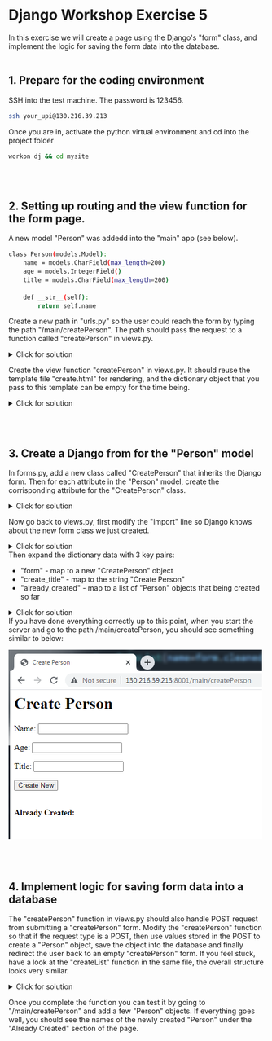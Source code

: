 # Django Workshop Exercise 5

In this exercise we will create a page using the Django's "form" class,  and implement the logic for saving the form data into the database. 
<br/><br/>
## 1. Prepare for the coding environment  

SSH into the test machine. The password is 123456.
```sh
ssh your_upi@130.216.39.213
```
Once you are in, activate the python virtual environment and cd into the project folder
```sh
workon dj && cd mysite
```
<br/><br/>

## 2. Setting up routing and the view function for the form page.
A new model "Person" was addedd into the "main" app (see below).
```sh
class Person(models.Model):
    name = models.CharField(max_length=200)
    age = models.IntegerField()
    title = models.CharField(max_length=200)

    def __str__(self):
        return self.name
```
Create a new path in "urls.py" so the user could reach the form by typing the path "/main/createPerson". The path should pass the request to a function called "createPerson" in views.py. 
<details>
  <summary>Click for solution</summary>
  
```sh
urlpatterns = [
        path('createPerson', views.createPerson),
        path('createList', views.createList),
        path('<str:name>', views.index),
        path('', views.home),   
]
```
</details>
    
Create the view function "createPerson" in views.py. It should reuse the template file "create.html" for rendering,  and the dictionary object that you pass to this template can be empty for the time being.
<details>
  <summary>Click for solution</summary>
      
```sh
def createPerson(request):
    data = {
    }
    return render(request, "main/create.html", data)
```
</details>
    
 <br/><br/>
    
## 3. Create a Django from for the "Person" model
In forms.py, add a new class called "CreatePerson" that inherits the Django form. Then for each attribute in the "Person" model, create the corrisponding attribute for the "CreatePerson" class.
    <details>
  <summary>Click for solution</summary>
      
```sh
class CreatePerson(forms.Form):
    name = forms.CharField(max_length=200)
    age = forms.IntegerField()
    title = forms.CharField(max_length=200)
```
</details>
    
Now go back to views.py, first modify the "import" line so Django knows about the new form class we just created.
    <details>
  <summary>Click for solution</summary>
      
```sh
from .forms import CreateNewList, CreatePerson
```
</details>
Then expand the dictionary data with 3 key pairs:
    
- "form" - map to a new "CreatePerson" object
- "create_title" - map to the string "Create Person"
- "already_created" - map to a list of "Person" objects that being created so far
<details>
  <summary>Click for solution</summary>
      
```sh
def createPerson(request):
    form = CreatePerson()
    already_created = Person.objects.all()
    data = {
        "form": form, 
        "create_title": "Create Person", 
        "already_created": already_created
    }
    return render(request, "main/create.html", data)
```
</details>
If you have done everything correctly up to this point, when you start the server and go to the path /main/createPerson, you should see something similar to below:
    
![alt text](https://github.com/phu004/django_part_five/blob/main/workshop5a.png)
    
 <br/><br/>
    
## 4. Implement logic for saving form data into a database
The "createPerson" function in views.py should also handle POST request from submitting a "createPerson" form. Modify the "createPerson" function so that if the request type is a POST, then use values stored in the POST to create a "Person" object, save the object into the database and finally redirect the user back to an empty "createPerson" form. If you feel stuck, have a look at the "createList" function in the same file, the overall structure looks very similar.
<details>
  <summary>Click for solution</summary>
      
```sh
def createPerson(request):
    if request.method == "POST":
        form = CreatePerson(request.POST)
        if form.is_valid():
            formData = form.cleaned_data
            p = Person(name=formData["name"], age=formData["age"], title=formData["title"])
            p.save()
        return HttpResponseRedirect("createPerson")
    else:
        form = CreatePerson()

    already_created = Person.objects.all()
    data = {
        "form": form, 
        "create_title": "Create Person", 
        "already_created": already_created
    }
    return render(request, "main/create.html", data)
```
</details>
    
Once you complete the function you can test it by going to "/main/createPerson" and add a few "Person" objects. If everything goes well, you should see the names of the newly created "Person" under the "Already Created" section of the page.


